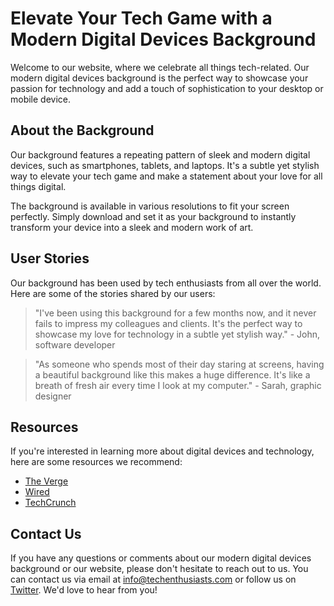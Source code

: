 <!--font:Alegreya-->

# Elevate Your Tech Game with a Modern Digital Devices Background

Welcome to our website, where we celebrate all things tech-related. Our modern digital devices background is the perfect way to showcase your passion for technology and add a touch of sophistication to your desktop or mobile device.

## About the Background

Our background features a repeating pattern of sleek and modern digital devices, such as smartphones, tablets, and laptops. It's a subtle yet stylish way to elevate your tech game and make a statement about your love for all things digital.

The background is available in various resolutions to fit your screen perfectly. Simply download and set it as your background to instantly transform your device into a sleek and modern work of art.

## User Stories

Our background has been used by tech enthusiasts from all over the world. Here are some of the stories shared by our users:

> "I've been using this background for a few months now, and it never fails to impress my colleagues and clients. It's the perfect way to showcase my love for technology in a subtle yet stylish way." - John, software developer

> "As someone who spends most of their day staring at screens, having a beautiful background like this makes a huge difference. It's like a breath of fresh air every time I look at my computer." - Sarah, graphic designer

## Resources

If you're interested in learning more about digital devices and technology, here are some resources we recommend:

- [The Verge](#)
- [Wired](#)
- [TechCrunch](#)

## Contact Us

If you have any questions or comments about our modern digital devices background or our website, please don't hesitate to reach out to us. You can contact us via email at [info@techenthusiasts.com](mailto:info@techenthusiasts.com) or follow us on [Twitter](#). We'd love to hear from you!

<!--

Write me content for website with wallpaper which alt text is:

"A wallpaper featuring a repeating pattern of sleek and modern digital devices, such as smartphones, tablets, and laptops."

The name/title of the page should not be 1:1 copy of the alt text but rather a real content of the website which is using this wallpaper.

- Use markdown format 
- Start with heading
- Heading should be short and concise
- The content should look like a real website 
- The website should not be about the wallpaper, wallpaper is just a related background
- Heading should be contain work "wallpaper" or "background"
- Include real sections like references, contact, user stories, etc. use things relevant to the page purpose.
- Feel free to use structure like headings, bullets, numbering, blockquotes, paragraphs, horizontal lines, etc.
- You can use formatting like bold or _italic_
- You can include UTF-8 emojis
- Links should be only #hash anchors (and you can refer to the document itself)
- Do not include images


---


# Digital Devices Wallpaper for Tech Enthusiasts

Welcome to our website, where we celebrate all things tech-related. Our digital devices wallpaper is the perfect background for those who are passionate about technology and want to showcase their love for it.

## About the Wallpaper

Our wallpaper features a repeating pattern of sleek and modern digital devices, such as smartphones, tablets, and laptops. The design is perfect for anyone who wants to add a touch of sophistication to their desktop or mobile device.

The wallpaper is available in various resolutions to fit your screen perfectly. Simply download and set it as your background to instantly elevate your tech game.

## User Stories

Our wallpaper has been used by tech enthusiasts from all over the world. Here are some of the stories shared by our users:

> "I've been using this wallpaper for a few months now, and I can't imagine going back to anything else. It's the perfect blend of style and substance." - John, software developer

> "As someone who spends most of their day staring at screens, having a beautiful wallpaper like this makes a huge difference. It's like a breath of fresh air every time I look at my computer." - Sarah, graphic designer

## References

If you're interested in learning more about digital devices and technology, here are some resources we recommend:

- [The Verge](#)
- [Wired](#)
- [TechCrunch](#)

## Contact Us

If you have any questions or comments about our wallpaper or our website, please don't hesitate to reach out to us. You can contact us via email at [info@techenthusiasts.com](mailto:info@techenthusiasts.com) or follow us on [Twitter](#). We'd love to hear from you!


---


Heading should not include word "wallpaper". The website should not be about the wallpaper itself, wallpaper is just a related background, rewrite whole content.


---


# Elevate Your Tech Game with a Modern Digital Devices Background

Welcome to our website, where we celebrate all things tech-related. Our modern digital devices background is the perfect way to showcase your passion for technology and add a touch of sophistication to your desktop or mobile device.

## About the Background

Our background features a repeating pattern of sleek and modern digital devices, such as smartphones, tablets, and laptops. It's a subtle yet stylish way to elevate your tech game and make a statement about your love for all things digital.

The background is available in various resolutions to fit your screen perfectly. Simply download and set it as your background to instantly transform your device into a sleek and modern work of art.

## User Stories

Our background has been used by tech enthusiasts from all over the world. Here are some of the stories shared by our users:

> "I've been using this background for a few months now, and it never fails to impress my colleagues and clients. It's the perfect way to showcase my love for technology in a subtle yet stylish way." - John, software developer

> "As someone who spends most of their day staring at screens, having a beautiful background like this makes a huge difference. It's like a breath of fresh air every time I look at my computer." - Sarah, graphic designer

## Resources

If you're interested in learning more about digital devices and technology, here are some resources we recommend:

- [The Verge](#)
- [Wired](#)
- [TechCrunch](#)

## Contact Us

If you have any questions or comments about our modern digital devices background or our website, please don't hesitate to reach out to us. You can contact us via email at [info@techenthusiasts.com](mailto:info@techenthusiasts.com) or follow us on [Twitter](#). We'd love to hear from you!

-->
